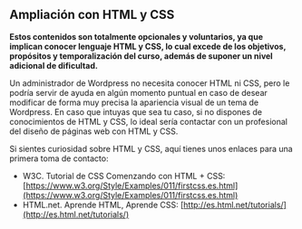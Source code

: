 ## Ampliación con HTML y CSS

**Estos contenidos son totalmente opcionales y voluntarios, ya que implican conocer lenguaje HTML y CSS, lo cual excede de los objetivos, propósitos y temporalización del curso, además de suponer un nivel adicional de dificultad.**

Un administrador de Wordpress no necesita conocer HTML ni CSS, pero le podría servir de ayuda en algún momento puntual en caso de desear modificar de forma muy precisa la apariencia visual de un tema de Wordpress. En caso que intuyas que sea tu caso, si no dispones de conocimientos de HTML y CSS, lo ideal sería contactar con un profesional del diseño de páginas web con HTML y CSS.

Si sientes curiosidad sobre HTML y CSS, aquí tienes unos enlaces para una primera toma de contacto:

* W3C. Tutorial de CSS Comenzando con HTML + CSS: [https://www.w3.org/Style/Examples/011/firstcss.es.html](https://www.w3.org/Style/Examples/011/firstcss.es.html)
* HTML.net. Aprende HTML, Aprende CSS: [http://es.html.net/tutorials/](http://es.html.net/tutorials/)



